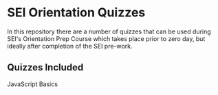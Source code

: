 # SEI Orientation Quizzes

In this repository there are a number of quizzes that can be used during SEI's Orientation Prep Course which takes place prior to zero day, but ideally after completion of the SEI pre-work.

## Quizzes Included

JavaScript Basics
